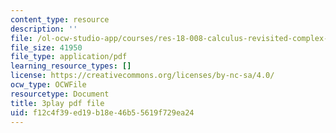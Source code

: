 ```yaml
---
content_type: resource
description: ''
file: /ol-ocw-studio-app/courses/res-18-008-calculus-revisited-complex-variables-differential-equations-and-linear-algebra-fall-2011/f12c4f39ed19b18e46b55619f729ea24_DJO6ilwbWiI.pdf
file_size: 41950
file_type: application/pdf
learning_resource_types: []
license: https://creativecommons.org/licenses/by-nc-sa/4.0/
ocw_type: OCWFile
resourcetype: Document
title: 3play pdf file
uid: f12c4f39-ed19-b18e-46b5-5619f729ea24
---
```

